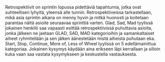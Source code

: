 Retrospektiivit on sprintin lopussa pidettäviä tapahtumia, jotka ovat suhteellisen lyhyitä, yleensä alle tunnin. Retrospektiiveissa tarkastellaan, mikä asia sprintin aikana on menny hyvin ja mitkä huonosti ja koitetaan parantaa näitä asioite seuraavaa sprinttiä varten. Glad, Sad, Mad tyylissä jokainen henkilö saa vapaasti esittää retrospektiivissä puhuttavia asioita, jonka jälkeen ne jaetaan GLAD, SAD, MAD kategorioihin ja samankaltaiset aiheet ryhmitellään ja sen jälken äänestetään mistä aiheista puhutaan eka. Start, Stop, Continue, More of, Less of Wheel tyylissä on 5 edellämainittua kategoriaa. Jokainen kysymys käydään aina erikseen läpi kerrallaan ja silloin kuka vaan saa vastata kysymykseen ja keskustella vastauksesta.
